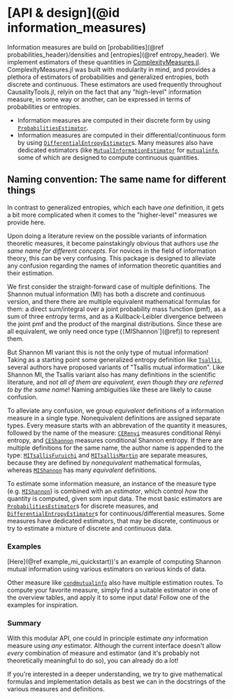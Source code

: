 
# [API & design](@id information_measures)

Information measures are build on [probabilities](@ref probabilities_header)/densities
and [entropies](@ref entropy_header). We implement estimators of these quantities in
[ComplexityMeasures.jl](https://github.com/JuliaDynamics/ComplexityMeasures.jl).
ComplexityMeasures.jl was built with modularity in mind, and provides a plethora of
estimators of probabilities and generalized entropies, both discrete and continuous.
These estimators are used frequently throughout CausalityTools.jl, relyin on the fact
that any "high-level" information measure, in some way or another, can be expressed
in terms of probabilities or entropies.

- Information measures are computed in their discrete form by using
    [`ProbabilitiesEstimator`](@ref).
- Information measures are computed in their differential/continuous
    form by using [`DifferentialEntropyEstimator`](@ref)s. Many measures also
    have dedicated estimators (like [`MutualInformationEstimator`](@ref) for
    [`mutualinfo`](@ref), some of which are designed to compute continuous quantities.

## Naming convention: The same name for different things

In contrast to generalized entropies, which each have *one* definition, it gets a bit more
complicated when it comes to the "higher-level" measures we provide here.

Upon doing a literature review on the possible variants of information theoretic measures,
it become painstakingly obvious that authors use *the same name for different concepts*.
For novices in the field of information theory, this can be very confusing. This package
is designed to alleviate any confusion regarding the names of information theoretic
quantities and their estimation.

We first consider the straight-forward case of multiple definitions. The Shannon mutual
information (MI) has both a discrete and continuous version, and
there there are multiple equivalent mathematical formulas for them: a direct sum/integral
over a joint probability mass function (pmf), as a sum of three entropy terms, and as
a Kullback-Leibler divergence between the joint pmf and the product of the marginal
distributions. Since these are all equivalent, we only need once type (`[`MIShannon`](@ref))
to represent them.

But Shannon MI variant this is not the only type of mutual information! Taking as a
starting point some generalized entropy definition like [`Tsallis`](@ref), several authors
have proposed variants of "Tsallis mutual information". Like Shannon MI, the Tsallis
variant also has many definitions in the scientific literature, and *not all of them are
equivalent, even though they are referred to by the same name*! Naming ambiguities like
these are likely to cause confusion.

To alleviate any confusion, we group *equivalent* definitions of a information measure
in a single type. Nonequivalent definitions are assigned separate types. Every measure
starts with an abbrevation of the quantity it measures, followed by the name of the
measure: [`CERenyi`](@ref) measures conditional Rényi entropy, and [`CEShannon`](@ref)
measures conditional Shannon entropy. If there are multiple definitions for the
same name, the author name is appended to the type:
[`MITsallisFuruichi`](@ref) and [`MITsallisMartin`](@ref) are separate measures,
because they are defined by *nonequivalent* mathematical formulas, whereas
[`MIShannon`](@ref) has many *equivalent* definitions.

To estimate some information measure, an instance of the measure type (e.g.
[`MIShannon`](@ref)) is combined with an *estimator*, which control *how* the quantity
is computed, given som input data. The most basic estimators are
[`ProbabilitiesEstimator`](@ref)s for discrete measures, and
[`DifferentialEntropyEstimator`](@ref)s for continuous/differential measures.
Some measures have dedicated estimators, that may be discrete, continuous or try to
estimate a mixture of discrete and continuous data.

### Examples

[Here](@ref example_mi_quickstart))'s an example of computing Shannon mutual information
using various estimators on various kinds of data.

Other measure like [`condmutualinfo`](@ref) also have multiple estimation routes.
To compute your favorite measure, simply find a suitable estimator in one of the
overview tables, and apply it to some input data! Follow one of the examples for
inspiration.

### Summary

With this modular API, one could in principle estimate *any* information measure using *any* estimator. Although the current interface doesn't allow *every* combination of measure
and estimator (and it's probably not theoretically meaningful to do so),
you can already do a lot!

If you're interested in a deeper understanding, we try to give mathematical formulas and
implementation details as best we can in the docstrings of the various measures and
definitions.
